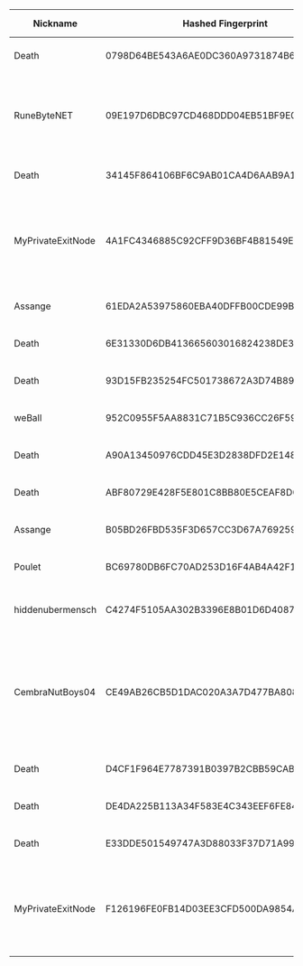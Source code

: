 | Nickname |  Hashed Fingerprint	| Or Addresses | Contact | Running | Flags | Last Seen | First Seen | Last Restarted | Advertised Bandwidth | Platform | Version | Version Status | Recommended Version | Verified hostnames | Exit policy |
|---|---|---|---|---|---|---|---|---|---|---|---|---|---|---|---|
|Death | 0798D64BE543A6AE0DC360A9731874B6254C0AEE | ["15.204.199.12:47474"] | nobody | false | Running, Valid | 2025-10-16 12:00:00 | 2025-10-16 12:00:00 | 2025-10-16 11:17:36 | 0 | Tor 0.4.8.16 on Linux | 0.4.8.16 | recommended | true | ["exitz.org"] | ["reject *:*"]|
|RuneByteNET | 09E197D6DBC97CD468DDD04EB51BF9E07EC81265 | ["185.40.4.143:1337","[2a0e:4005:1002:ffff:185:40:4:143]:1337"] | email:tor[]runebyte.net url:runebyte.net proof:dns-rsa virtualization:baremetal dnslocation:local ciissversion:2 trafficacct:unmetered | true | Running, V2Dir, Valid | 2025-10-16 13:00:00 | 2025-10-16 11:00:00 | 2025-10-16 09:57:55 | 0 | Tor 0.4.8.19 on Linux | 0.4.8.19 | recommended | true | ["tor-exit.runebyte.net"] | ["reject *:*"]|
|Death | 34145F864106BF6C9AB01CA4D6AAB9A1FA3BF2D8 | ["15.204.199.12:47474"] | nobody | false | Running, Valid | 2025-10-16 12:00:00 | 2025-10-16 12:00:00 | 2025-10-16 11:35:47 | 0 | Tor 0.4.8.16 on Linux | 0.4.8.16 | recommended | true | ["exitz.org"] | ["reject *:*"]|
|MyPrivateExitNode | 4A1FC4346885C92CFF9D36BF4B81549EC2F49A0B | ["103.80.87.58:9001","[2a0d:6c2:17:49c::]:9001"] | admin@example.com | false | Exit, Running, V2Dir, Valid | 2025-10-16 11:00:00 | 2025-10-16 11:00:00 | 2025-10-16 10:20:42 | 0 | Tor 0.4.8.18 on Linux | 0.4.8.18 | recommended | true | N/A | ["reject 0.0.0.0/8:*","reject 169.254.0.0/16:*","reject 127.0.0.0/8:*","reject 192.168.0.0/16:*","reject 10.0.0.0/8:*","reject 172.16.0.0/12:*","reject 103.80.87.58:*","accept *:*"]|
|Assange | 61EDA2A53975860EBA40DFFB00CDE99B1CE92CC2 | ["94.60.190.164:9001"] | N/A | false | Running, V2Dir, Valid | 2025-10-16 11:00:00 | 2025-10-16 03:00:00 | 2025-10-16 02:00:26 | 0 | Tor 0.4.8.16 on Linux | 0.4.8.16 | recommended | true | ["164.190.60.94.rev.vodafone.pt"] | ["reject *:*"]|
|Death | 6E31330D6DB413665603016824238DE30EAA48F9 | ["15.204.199.12:47474"] | nobody | false | Running, Valid | 2025-10-16 11:00:00 | 2025-10-16 11:00:00 | 2025-10-16 10:47:48 | 0 | Tor 0.4.8.16 on Linux | 0.4.8.16 | recommended | true | ["exitz.org"] | ["reject *:*"]|
|Death | 93D15FB235254FC501738672A3D74B8918C4331E | ["15.204.199.12:47474"] | nobody | false | Running, Valid | 2025-10-16 12:00:00 | 2025-10-16 12:00:00 | 2025-10-16 11:06:59 | 0 | Tor 0.4.8.16 on Linux | 0.4.8.16 | recommended | true | ["exitz.org"] | ["reject *:*"]|
|weBall | 952C0955F5AA8831C71B5C936CC26F594C9A5232 | ["93.95.227.231:443"] | tor572983@proton.me | true | Running, Valid | 2025-10-16 13:00:00 | 2025-10-16 07:00:00 | 2025-10-16 06:28:16 | 0 | Tor 0.4.8.19 on Linux | 0.4.8.19 | recommended | true | ["vps-93-95-227-231.1984.is"] | ["reject *:*"]|
|Death | A90A13450976CDD45E3D2838DFD2E148B716EB85 | ["15.204.199.12:47474"] | nobody | false | Running, Valid | 2025-10-16 12:00:00 | 2025-10-16 12:00:00 | 2025-10-16 11:23:38 | 0 | Tor 0.4.8.16 on Linux | 0.4.8.16 | recommended | true | ["exitz.org"] | ["reject *:*"]|
|Death | ABF80729E428F5E801C8BB80E5CEAF8D08100612 | ["15.204.199.12:47474"] | nobody | false | Running, Valid | 2025-10-16 12:00:00 | 2025-10-16 12:00:00 | 2025-10-16 11:09:49 | 0 | Tor 0.4.8.16 on Linux | 0.4.8.16 | recommended | true | ["exitz.org"] | ["reject *:*"]|
|Assange | B05BD26FBD535F3D657CC3D67A7692590C21ACB0 | ["94.60.190.164:9001"] | N/A | true | Running, V2Dir, Valid | 2025-10-16 13:00:00 | 2025-10-16 12:00:00 | 2025-10-16 11:20:52 | 0 | Tor 0.4.8.16 on Linux | 0.4.8.16 | recommended | true | ["164.190.60.94.rev.vodafone.pt"] | ["reject *:*"]|
|Poulet | BC69780DB6FC70AD253D16F4AB4A42F12A94DA56 | ["82.165.134.69:500"] | N/A | true | Running, V2Dir, Valid | 2025-10-16 13:00:00 | 2025-10-16 10:00:00 | 2025-10-16 09:36:18 | 0 | Tor 0.4.8.10 on Linux | 0.4.8.10 | recommended | true | ["ip82-165-134-69.pbiaas.com"] | ["reject *:*"]|
|hiddenubermensch | C4274F5105AA302B3396E8B01D6D4087B5E53ED8 | ["97.127.83.8:9001"] | traidor@gmail.com | true | Running, V2Dir, Valid | 2025-10-16 13:00:00 | 2025-10-16 09:00:00 | 2025-10-16 08:00:38 | 0 | Tor 0.4.8.18 on FreeBSD | 0.4.8.18 | recommended | true | ["97-127-83-8.mpls.qwest.net"] | ["reject *:*"]|
|CembraNutBoys04 | CE49AB26CB5D1DAC020A3A7D477BA808DE968731 | ["190.123.46.170:443","[2803:200:ffff:ff0c::ae92:2a2f]:443"] | tor-exit.cembranutboys.com | true | Exit, Running, Valid | 2025-10-16 13:00:00 | 2025-10-16 10:00:00 | 2025-10-16 08:58:12 | 0 | Tor 0.4.8.19 on Linux | 0.4.8.19 | recommended | true | N/A | ["reject 0.0.0.0/8:*","reject 169.254.0.0/16:*","reject 127.0.0.0/8:*","reject 192.168.0.0/16:*","reject 10.0.0.0/8:*","reject 172.16.0.0/12:*","reject 190.123.46.170:*","accept *:80","accept *:443","accept *:1194","reject *:*"]|
|Death | D4CF1F964E7787391B0397B2CBB59CABD7EA9000 | ["15.204.199.12:47474"] | nobody | true | Running, Valid | 2025-10-16 13:00:00 | 2025-10-16 12:00:00 | 2025-10-16 11:38:43 | 0 | Tor 0.4.8.16 on Linux | 0.4.8.16 | recommended | true | ["exitz.org"] | ["reject *:*"]|
|Death | DE4DA225B113A34F583E4C343EEF6FE84BDCBCA5 | ["15.204.199.12:47474"] | nobody | false | Running, Valid | 2025-10-16 11:00:00 | 2025-10-16 11:00:00 | 2025-10-16 10:43:39 | 0 | Tor 0.4.8.16 on Linux | 0.4.8.16 | recommended | true | ["exitz.org"] | ["reject *:*"]|
|Death | E33DDE501549747A3D88033F37D71A99624A443D | ["15.204.199.12:47474"] | nobody | false | Running, Valid | 2025-10-16 12:00:00 | 2025-10-16 12:00:00 | 2025-10-16 11:31:38 | 0 | Tor 0.4.8.16 on Linux | 0.4.8.16 | recommended | true | ["exitz.org"] | ["reject *:*"]|
|MyPrivateExitNode | F126196FE0FB14D03EE3CFD500DA9854ADA0AC09 | ["103.80.87.58:9001","[2a0d:6c2:17:49c::]:9001"] | admin@example.com | false | Exit, Running, V2Dir, Valid | 2025-10-16 11:00:00 | 2025-10-16 11:00:00 | 2025-10-16 10:19:14 | 0 | Tor 0.4.8.18 on Linux | 0.4.8.18 | recommended | true | N/A | ["reject 0.0.0.0/8:*","reject 169.254.0.0/16:*","reject 127.0.0.0/8:*","reject 192.168.0.0/16:*","reject 10.0.0.0/8:*","reject 172.16.0.0/12:*","reject 103.80.87.58:*","accept *:*"]|
